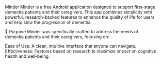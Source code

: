 Minder
Minder is a free Android application designed to support first-stage dementia patients and their caregivers. 
This app combines simplicity with powerful, research-backed features to enhance the quality of life for users and help slow the progression of dementia.

🎯 Purpose
Minder was specifically crafted to address the needs of dementia patients and their caregivers, focusing on:

Ease of Use: A clean, intuitive interface that anyone can navigate.
Effectiveness: Features based on research to maximize impact on cognitive health and well-being.
